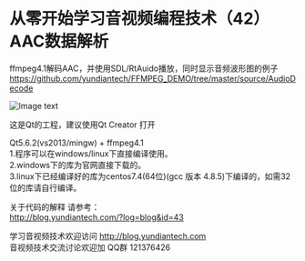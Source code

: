 # 从零开始学习音视频编程技术（42） AAC数据解析  
ffmpeg4.1解码AAC，并使用SDL/RtAuido播放，同时显示音频波形图的例子  
https://github.com/yundiantech/FFMPEG_DEMO/tree/master/source/AudioDecode  

![Image text](https://raw.githubusercontent.com/yundiantech/FFMPEG_DEMO/master/source/AudioDecode/screenshot/mainwindow.png)

这是Qt的工程，建议使用Qt Creator 打开

Qt5.6.2(vs2013/mingw) + ffmpeg4.1  
1.程序可以在windows/linux下直接编译使用。  
2.windows下的库为官网直接下载的。  
3.linux下已经编译好的库为centos7.4(64位)(gcc 版本 4.8.5)下编译的，如需32位的库请自行编译。 


关于代码的解释 请参考：  
http://blog.yundiantech.com/?log=blog&id=43  


学习音视频技术欢迎访问 http://blog.yundiantech.com  
音视频技术交流讨论欢迎加 QQ群 121376426  

